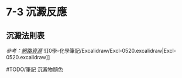 # 7-3 沉澱反應
## 沉澱法則表
*參考：[網路資源](https://www.scribd.com/document/614029207/%E6%B2%89%E6%BE%B1%E8%A6%8F%E5%89%87%E8%A1%A8)*
![[0學-化學筆記/Excalidraw/Excl-0520.excalidraw|Excl-0520.excalidraw]]

#TODO/筆記 沉澱物顏色